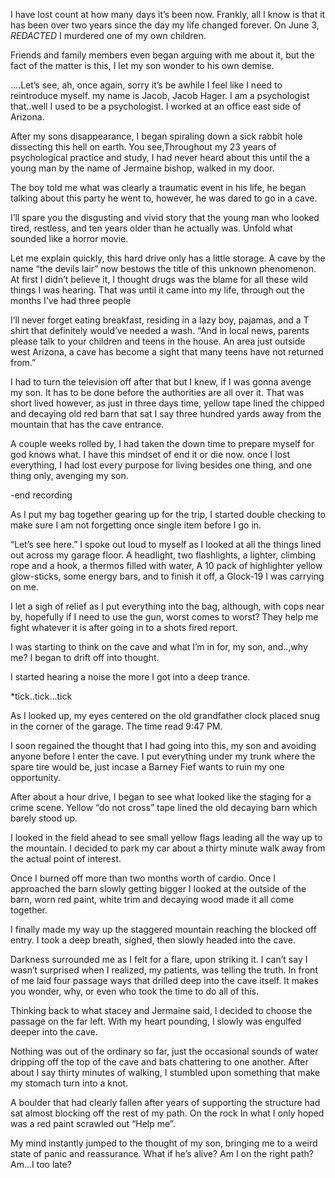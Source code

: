I have lost count at how many days it’s been now. Frankly, all I know is that it has been over two years since the day my life changed forever. On June 3, *REDACTED*
I murdered one of my own children.

Friends and family members even began arguing with me about it, but the fact of the matter is this, I let my son wonder to his own demise.

….Let’s see, ah, once again, sorry it’s be awhile I feel like I need to reintroduce myself. my name is Jacob, Jacob Hager. I am a psychologist that..well I used to be a psychologist. I worked at an office east side of Arizona. 

After my sons disappearance, I began spiraling down a sick rabbit hole dissecting this hell on earth. You see,Throughout my 23 years of psychological practice and study, I had never heard about this until the a young man by the name of Jermaine bishop, walked in my door.

The boy told me what was clearly a traumatic event in his life, he began talking about this party he went to, however, he was dared to go in a cave.

I’ll spare you the disgusting and vivid story that the young man who looked tired, restless, and ten years older than he actually was. Unfold what sounded like a horror movie.

Let me explain quickly, this hard drive only has a little storage. A cave by the name “the devils lair” now bestows the title of this unknown phenomenon. At first I didn’t believe it, I thought drugs was the blame for all these wild things I was hearing. That was until it came into my life, through out the months I’ve had three people

I’ll never forget eating breakfast, residing in a lazy boy, pajamas, and a T shirt that definitely would’ve needed a wash. “And in local news, parents please talk to your children and teens in the house. An area just outside west Arizona, a cave has become a sight that many teens have not returned from.” 

I had to turn the television off after that but I knew, if I was gonna avenge my son. It has to be done before the authorities are all over it. That was short lived however, as just in three days time, yellow tape lined the chipped and decaying old red barn that sat I say three hundred yards away from the mountain that has the cave entrance.

A couple weeks rolled by, I had taken the down time to prepare myself for god knows what. I have this mindset of end it or die now. once I lost everything, I had lost every purpose for living besides one thing, and one thing only, avenging my son.

-end recording

As I put my bag together gearing up for the trip, I started double checking to make sure I am not forgetting once single item before I go in.

“Let’s see here.” I spoke out loud to myself as I looked at all the things lined out across my garage floor. A headlight, two flashlights, a lighter, climbing rope and a hook, a thermos filled with water, A 10 pack of highlighter yellow glow-sticks, some energy bars, and to finish it off, a Glock-19 I was carrying on me.

I let a sigh of relief as I put everything into the bag, although, with cops near by, hopefully if I need to use the gun, worst comes to worst? They help me fight whatever it is after going in to a shots fired report.

I was starting to think on the cave and what I’m in for, my son, and..,why me? I began to drift off into thought.

I started hearing a noise the more I got into a deep trance.

*tick..tick…tick

As I looked up, my eyes centered on the old grandfather clock placed snug in the corner of the garage. The time read 9:47 PM. 

I soon regained the thought that I had going into this, my son and avoiding anyone before I enter the cave. I put everything under my trunk where the spare tire would be, just incase a Barney Fief wants to ruin my one opportunity.

After about a hour drive, I began to see what looked like the staging for a crime scene. Yellow “do not cross” tape lined the old decaying barn which barely stood up.

I looked in the field ahead to see small yellow flags leading all the way up to the mountain. I decided to park my car about a thirty minute walk away from the actual point of interest.

Once I burned off more than two months worth of cardio. Once I approached the barn  slowly getting bigger I looked at the outside of the barn, worn red paint, white trim and decaying wood made it all come together.

I finally made my way up the staggered mountain reaching the blocked off entry. I took a deep breath, sighed, then slowly headed into the cave.

Darkness surrounded me as I felt for a flare, upon striking it. I can’t say I wasn’t surprised when I realized, my patients, was telling the truth. In front of me laid four passage ways that drilled deep into the cave itself. It makes you wonder, why, or even who took the time to do all of this.

Thinking back to what stacey and Jermaine said, I decided to choose the passage on the far left. With my heart pounding, I slowly was engulfed deeper into the cave.

Nothing was out of the ordinary so far, just the occasional sounds of water dripping off the top of the cave and bats chattering to one another. After about I say thirty minutes of walking, I stumbled upon something that make my stomach turn into a knot.

A boulder that had clearly fallen after years of supporting the structure had sat almost blocking off the rest of my path. On the rock In what I only hoped was a red paint scrawled out “Help me”.

My mind instantly jumped to the thought of my son, bringing me to a weird state of panic and reassurance. What if he’s alive? Am I on the right path? Am…I too late?